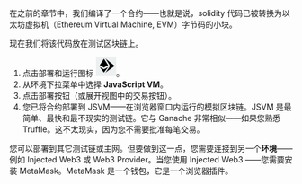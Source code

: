 

在之前的章节中，我们编译了一个合约——也就是说，solidity 代码已被转换为以太坊虚拟机（Ethereum Virtual Machine, EVM）字节码的小块。

现在我们将该代码放在测试区块链上。

1. 点击部署和运行图标 <img src="images/run.png" alt="run" style="zoom: 67%;" />。
2. 从环境下拉菜单中选择 **JavaScript VM**。
3. 点击部署按钮（或展开视图中的交易按钮）。
4. 您已将合约部署到 JSVM——在浏览器窗口内运行的模拟区块链。JSVM 是最简单、最快和最不现实的测试链。它与 Ganache 非常相似——如果您熟悉 Truffle。这不太现实，因为您不需要批准每笔交易。

您可以部署到其它测试链或主网。但要做到这一点，您需要连接到另一个**环境**——例如 Injected Web3 或 Web3 Provider。当您使用 Injected Web3 ——您需要安装 MetaMask。MetaMask 是一个钱包，它是一个浏览器插件。

